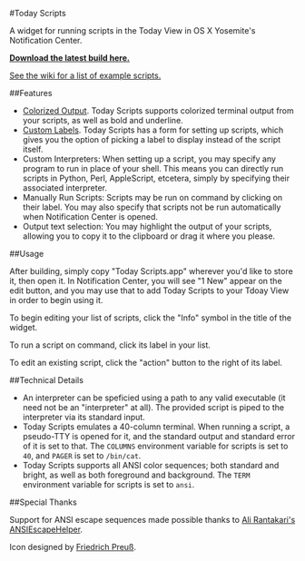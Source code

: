 #Today Scripts

A widget for running scripts in the Today View in OS X Yosemite's Notification Center.

[**Download the latest build here.**](https://github.com/SamRothCA/Today-Scripts/raw/master/Today%20Scripts.dmg)

[See the wiki for a list of example scripts.](https://github.com/SamRothCA/Today-Scripts/wiki)

##Features

* [Colorized Output](http://i.imgur.com/Yvj2ePG.png). Today Scripts supports colorized terminal output from your scripts, as well as bold and underline.
* [Custom Labels](http://i.imgur.com/WJPWQN7.png). Today Scripts has a form for setting up scripts, which gives you the option of picking a label to display instead of the script itself.
* Custom Interpreters: When setting up a script, you may specify any program to run in place of your shell. This means you can directly run scripts in Python, Perl, AppleScript, etcetera, simply by specifying their associated interpreter.
* Manually Run Scripts: Scripts may be run on command by clicking on their label. You may also specify that scripts not be run automatically when Notification Center is opened.
* Output text selection: You may highlight the output of your scripts, allowing you to copy it to the clipboard or drag it where you please.

##Usage

After building, simply copy "Today Scripts.app" wherever you'd like to store it, then open it. In Notification Center, you will see "1 New" appear on the edit button, and you may use that to add Today Scripts to your Tdoay View in order to begin using it.

To begin editing your list of scripts, click the "Info" symbol in the title of the widget.

To run a script on command, click its label in your list.

To edit an existing script, click the "action" button to the right of its label.

##Technical Details

* An interpreter can be speficied using a path to any valid executable (it need not be an "interpreter" at all). The provided script is piped to the interpreter via its standard input.
* Today Scripts emulates a 40-column terminal. When running a script, a pseudo-TTY is opened for it, and the standard output and standard error of it is set to that. The `COLUMNS` environment variable for scripts is set to `40`, and `PAGER` is set to `/bin/cat`.
* Today Scripts supports all ANSI color sequences; both standard and bright, as well as both foreground and background. The `TERM` environment variable for scripts is set to `ansi`.

##Special Thanks

Support for ANSI escape sequences made possible thanks to [Ali Rantakari's ANSIEscapeHelper](http://hasseg.org/ansiEscapeHelper/).

Icon designed by [Friedrich Preuß](http://phriedrich.de).
